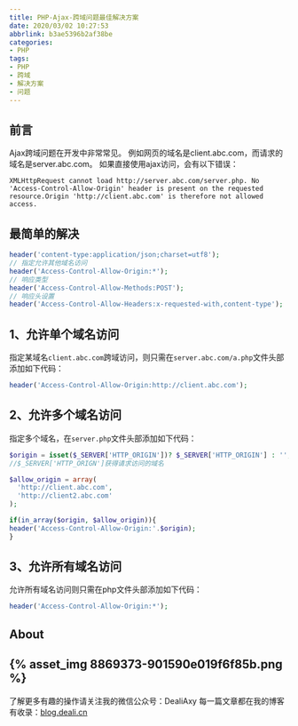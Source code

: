 ```yaml
---
title: PHP-Ajax-跨域问题最佳解决方案
date: 2020/03/02 10:27:53
abbrlink: b3ae5396b2af38be
categories:
- PHP
tags:
- PHP
- 跨域
- 解决方案
- 问题
---
```

## 前言
Ajax跨域问题在开发中非常常见。
例如网页的域名是client.abc.com，而请求的域名是server.abc.com。
如果直接使用ajax访问，会有以下错误：

    XMLHttpRequest cannot load http://server.abc.com/server.php. No 'Access-Control-Allow-Origin' header is present on the requested resource.Origin 'http://client.abc.com' is therefore not allowed access.

## 最简单的解决
```php
header('content-type:application/json;charset=utf8');  
// 指定允许其他域名访问  
header('Access-Control-Allow-Origin:*');  
// 响应类型  
header('Access-Control-Allow-Methods:POST');  
// 响应头设置  
header('Access-Control-Allow-Headers:x-requested-with,content-type');
```

## 1、允许单个域名访问

指定某域名`client.abc.com`跨域访问，则只需在`server.abc.com/a.php`文件头部添加如下代码：

```php
header('Access-Control-Allow-Origin:http://client.abc.com');
```

## 2、允许多个域名访问

指定多个域名，在`server.php`文件头部添加如下代码：

```php
$origin = isset($_SERVER['HTTP_ORIGIN'])? $_SERVER['HTTP_ORIGIN'] : '';
//$_SERVER['HTTP_ORIGN']获得请求访问的域名

$allow_origin = array(
  'http://client.abc.com',
  'http://client2.abc.com'
);

if(in_array($origin, $allow_origin)){
header('Access-Control-Allow-Origin:'.$origin);
}
```

## 3、允许所有域名访问

允许所有域名访问则只需在php文件头部添加如下代码：

```php
header('Access-Control-Allow-Origin:*');
```


## About
{% asset_img 8869373-901590e019f6f85b.png %}
---------------
了解更多有趣的操作请关注我的微信公众号：DealiAxy
每一篇文章都在我的博客有收录：[blog.deali.cn](http://blog.deali.cn)
